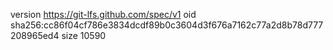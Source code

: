 version https://git-lfs.github.com/spec/v1
oid sha256:cc86f04cf786e3834dcdf89b0c3604d3f676a7162c77a2d8b78d777208965ed4
size 10590
